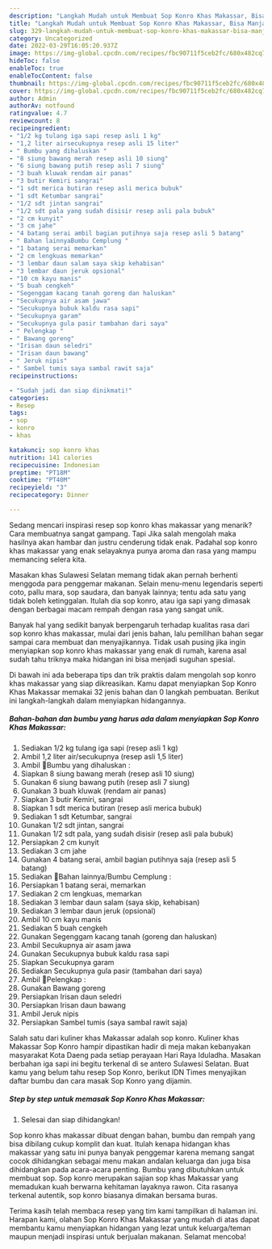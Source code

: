```yaml
---
description: "Langkah Mudah untuk Membuat Sop Konro Khas Makassar, Bisa Manjain Lidah"
title: "Langkah Mudah untuk Membuat Sop Konro Khas Makassar, Bisa Manjain Lidah"
slug: 329-langkah-mudah-untuk-membuat-sop-konro-khas-makassar-bisa-manjain-lidah
category: Uncategorized
date: 2022-03-29T16:05:20.937Z
image: https://img-global.cpcdn.com/recipes/fbc90711f5ceb2fc/680x482cq70/sop-konro-khas-makassar-foto-resep-utama.jpg
hideToc: false
enableToc: true
enableTocContent: false
thumbnail: https://img-global.cpcdn.com/recipes/fbc90711f5ceb2fc/680x482cq70/sop-konro-khas-makassar-foto-resep-utama.jpg
cover: https://img-global.cpcdn.com/recipes/fbc90711f5ceb2fc/680x482cq70/sop-konro-khas-makassar-foto-resep-utama.jpg
author: Admin
authorAv: notfound
ratingvalue: 4.7
reviewcount: 8
recipeingredient:
- "1/2 kg tulang iga sapi resep asli 1 kg"
- "1,2 liter airsecukupnya resep asli 15 liter"
- " Bumbu yang dihaluskan "
- "8 siung bawang merah resep asli 10 siung"
- "6 siung bawang putih resep asli 7 siung"
- "3 buah kluwak rendam air panas"
- "3 butir Kemiri sangrai"
- "1 sdt merica butiran resep asli merica bubuk"
- "1 sdt Ketumbar sangrai"
- "1/2 sdt jintan sangrai"
- "1/2 sdt pala yang sudah disisir resep asli pala bubuk"
- "2 cm kunyit"
- "3 cm jahe"
- "4 batang serai ambil bagian putihnya saja resep asli 5 batang"
- " Bahan lainnyaBumbu Cemplung "
- "1 batang serai memarkan"
- "2 cm lengkuas memarkan"
- "3 lembar daun salam saya skip kehabisan"
- "3 lembar daun jeruk opsional"
- "10 cm kayu manis"
- "5 buah cengkeh"
- "Segenggam kacang tanah goreng dan haluskan"
- "Secukupnya air asam jawa"
- "Secukupnya bubuk kaldu rasa sapi"
- "Secukupnya garam"
- "Secukupnya gula pasir tambahan dari saya"
- " Pelengkap "
- " Bawang goreng"
- "Irisan daun seledri"
- "Irisan daun bawang"
- " Jeruk nipis"
- " Sambel tumis saya sambal rawit saja"
recipeinstructions:

- "Sudah jadi dan siap dinikmati!"
categories:
- Resep
tags:
- sop
- konro
- khas

katakunci: sop konro khas 
nutrition: 141 calories
recipecuisine: Indonesian
preptime: "PT18M"
cooktime: "PT40M"
recipeyield: "3"
recipecategory: Dinner

---
```



Sedang mencari inspirasi resep sop konro khas makassar yang menarik? Cara membuatnya sangat gampang. Tapi Jika salah mengolah maka hasilnya akan hambar dan justru cenderung tidak enak. Padahal sop konro khas makassar yang enak selayaknya punya aroma dan rasa yang mampu memancing selera kita.


Masakan khas Sulawesi Selatan memang tidak akan pernah berhenti menggoda para penggemar makanan. Selain menu-menu legendaris seperti coto, pallu mara, sop saudara, dan banyak lainnya; tentu ada satu yang tidak boleh ketinggalan. Itulah dia sop konro, atau iga sapi yang dimasak dengan berbagai macam rempah dengan rasa yang sangat unik.

Banyak hal yang sedikit banyak berpengaruh terhadap kualitas rasa dari sop konro khas makassar, mulai dari jenis bahan, lalu pemilihan bahan segar sampai cara membuat dan menyajikannya. Tidak usah pusing jika ingin menyiapkan sop konro khas makassar yang enak di rumah, karena asal sudah tahu triknya maka hidangan ini bisa menjadi suguhan spesial.


Di bawah ini ada beberapa tips dan trik praktis dalam mengolah sop konro khas makassar yang siap dikreasikan. Kamu dapat menyiapkan Sop Konro Khas Makassar memakai 32 jenis bahan dan 0 langkah pembuatan. Berikut ini langkah-langkah dalam menyiapkan hidangannya.

<!--inarticleads1-->

##### Bahan-bahan dan bumbu yang harus ada dalam menyiapkan Sop Konro Khas Makassar:

1. Sediakan 1/2 kg tulang iga sapi (resep asli 1 kg)
1. Ambil 1,2 liter air/secukupnya (resep asli 1,5 liter)
1. Ambil  🌺Bumbu yang dihaluskan :
1. Siapkan 8 siung bawang merah (resep asli 10 siung)
1. Gunakan 6 siung bawang putih (resep asli 7 siung)
1. Gunakan 3 buah kluwak (rendam air panas)
1. Siapkan 3 butir Kemiri, sangrai
1. Siapkan 1 sdt merica butiran (resep asli merica bubuk)
1. Sediakan 1 sdt Ketumbar, sangrai
1. Gunakan 1/2 sdt jintan, sangrai
1. Gunakan 1/2 sdt pala, yang sudah disisir (resep asli pala bubuk)
1. Persiapkan 2 cm kunyit
1. Sediakan 3 cm jahe
1. Gunakan 4 batang serai, ambil bagian putihnya saja (resep asli 5 batang)
1. Sediakan  🌺Bahan lainnya/Bumbu Cemplung :
1. Persiapkan 1 batang serai, memarkan
1. Sediakan 2 cm lengkuas, memarkan
1. Sediakan 3 lembar daun salam (saya skip, kehabisan)
1. Sediakan 3 lembar daun jeruk (opsional)
1. Ambil 10 cm kayu manis
1. Sediakan 5 buah cengkeh
1. Gunakan Segenggam kacang tanah (goreng dan haluskan)
1. Ambil Secukupnya air asam jawa
1. Gunakan Secukupnya bubuk kaldu rasa sapi
1. Siapkan Secukupnya garam
1. Sediakan Secukupnya gula pasir (tambahan dari saya)
1. Ambil  🌺Pelengkap :
1. Gunakan  Bawang goreng
1. Persiapkan Irisan daun seledri
1. Persiapkan Irisan daun bawang
1. Ambil  Jeruk nipis
1. Persiapkan  Sambel tumis (saya sambal rawit saja)


Salah satu dari kuliner khas Makassar adalah sop konro. Kuliner khas Makassar Sop Konro hampir dipastikan hadir di meja makan kebanyakan masyarakat Kota Daeng pada setiap perayaan Hari Raya Iduladha. Masakan berbahan iga sapi ini begitu terkenal di se antero Sulawesi Selatan. Buat kamu yang belum tahu resep Sop Konro, berikut IDN Times menyajikan daftar bumbu dan cara masak Sop Konro yang dijamin. 

<!--inarticleads2-->

##### Step by step untuk memasak Sop Konro Khas Makassar:


1. Selesai dan siap dihidangkan!

Sop konro khas makassar dibuat dengan bahan, bumbu dan rempah yang bisa dibilang cukup komplit dan kuat. Itulah kenapa hidangan khas makassar yang satu ini punya banyak penggemar karena memang sangat cocok dihidangkan sebagai menu makan andalan keluarga dan juga bisa dihidangkan pada acara-acara penting. Bumbu yang dibutuhkan untuk membuat sop. Sop konro merupakan sajian sop khas Makassar yang memadukan kuah berwarna kehitaman layaknya rawon. Cita rasanya terkenal autentik, sop konro biasanya dimakan bersama buras. 

Terima kasih telah membaca resep yang tim kami tampilkan di halaman ini. Harapan kami, olahan Sop Konro Khas Makassar yang mudah di atas dapat membantu kamu menyiapkan hidangan yang lezat untuk keluarga/teman maupun menjadi inspirasi untuk berjualan makanan. Selamat mencoba!
